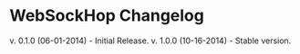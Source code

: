 WebSockHop Changelog
====================

v. 0.1.0 (06-01-2014) - Initial Release.
v. 1.0.0 (10-16-2014) - Stable version.
